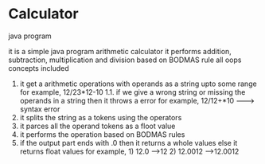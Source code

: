 # Calculator
java program


it is a simple java program
arithmetic calculator
it performs addition, subtraction, multiplication and division based on BODMAS rule
all oops concepts included


1. it get a arithmetic operations with operands as a string upto some range 
     for example,
          12/23*12-10
     1.1.  if we give a wrong string or missing the operands in a string then it throws a error
            for example,
                  12/12+*10
                  ---> syntax error
2.  it splits the string as a tokens using the operators
3.  it parces all the operand tokens as a floot value
4. it performs the operation based on BODMAS rules
5.  if the output part ends with .0 then it returns a whole values else it returns float values
        for example,
            1)  12.0
                  -->12
            2)  12.0012
                  -->12.0012
